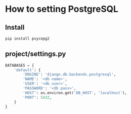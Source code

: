 # How to setting PostgreSQL
## Install

```bash
pip install psycopg2
```

## project/settings.py
```python
DATABASES = {
    'default': {
        'ENGINE': 'django.db.backends.postgresql',
        'NAME': '<db name>',
        'USER': '<db user>',
        'PASSWORD': '<db pass>',
        'HOST': os.environ.get('DB_HOST', 'localhost'),
        'PORT': 5432,
    }
}
```
